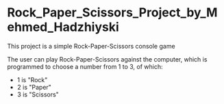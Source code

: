 # Rock_Paper_Scissors_Project_by_Mehmed_Hadzhiyski
This project is a simple Rock-Paper-Scissors console game

The user can play Rock-Paper-Scissors against the computer, which is programmed to choose a number from 1 to 3, of which:
 - 1 is "Rock"
 - 2 is "Paper"
 - 3 is "Scissors"
